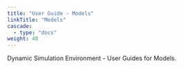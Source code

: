 ```yaml
---
title: "User Guide - Models"
linkTitle: "Models"
cascade:
  - type: "docs"
weight: 40
---
```


Dynamic Simulation Environment - User Guides for Models.